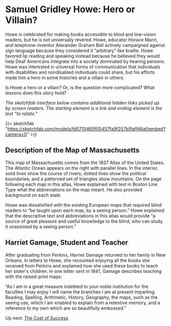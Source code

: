 # Samuel Gridley Howe: Hero or Villain?

Howe is celebrated for making books accessible to blind and low-vision readers, but he is not universally revered. Howe, educator Horace Mann, and telephone-inventor Alexander Graham Bell actively campaigned against sign language because they considered it “arbitrary” like braille. Howe favored lip reading and speaking instead because he believed they would help Deaf Americans integrate into a society dominated by hearing persons. Howe was interested in universal forms of communication that individuals with disabilities and nondisabled individuals could share, but his efforts made him a hero in some histories and a villain in others.

Is Howe a hero or a villain? Or, is the question more complicated? What lessons does this story hold?

*The sketchfab interface below contains additional hidden links picked up by screen readers. The starting element is a link and ending element is the text "to rotate."*

{{< sketchfab "https://sketchfab.com/models/fd5710465f05457fa9f257b1faff46af/embed?camera=0" >}}

## Description of the Map of Massachusetts

This map of Massachusetts comes from the 1837 Atlas of the United States. The Atlantic Ocean appears on the right with parallel lines. In the interior, solid lines show the course of rivers; dotted lines show the political boundaries; and a patterned set of triangles show mountains. On the page following each map in this atlas, Howe explained with text in Boston Line Type what the abbreviations on the map meant. He also provided background on each state.

Howe was dissatisfied with the existing European maps that required blind readers to “be taught upon each map, by a seeing person.” Howe explained that the descriptive text and abbreviations in this atlas would provide “a source of great pleasure and useful knowledge to the blind, who can study it unassisted by a seeing person.”
 
## Harriet Gamage, Student and Teacher

After graduating from Perkins, Harriet Gamage returned to her family in New Orleans. In letters to Howe, she recounted enjoying all the books she received from Perkins and explained how she used these books to teach her sister's children. In one letter sent in 1841, Gamage describes teaching with the raised-print maps: 

“As I am in a great measure indebted to your noble institution for the faculties I may enjoy I will name the branches I am at present imparting. Reading, Spelling, Arithmetic, History, Geography, the maps, such as the seeing use, which I am enabled to explain from a retentive memory, and a reference to my own which are so beautifully embossed.”

Up next: [The Cost of Success](/panel5) 